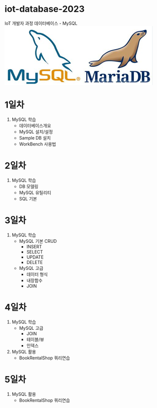 # iot-database-2023
IoT 개발자 과정 데이터베이스 - MySQL
![MySQL](https://raw.githubusercontent.com/ZZO-ZHO/iot-database-2023/main/images/sql.png)

# 1일차
1. MySQL 학습
    - 데이터베이스개요
    - MySQL 설치/설정
    - Sample DB 설치
    - WorkBench 사용법

# 2일차
1. MySQL 학습
    - DB 모델링
    - MySQL 유틸리티
    - SQL 기본

# 3일차
1. MySQL 학습
    - MySQL 기본 CRUD
        - INSERT
        - SELECT
        - UPDATE
        - DELETE
    - MySQL 고급
        - 데이터 형식
        - 내장함수
        - JOIN

# 4일차
1. MySQL 학습
    - MySQL 고급
        - JOIN
        - 테이블/뷰
        - 인덱스
2. MySQL 활용
    - BookRentalShop 쿼리연습

# 5일차
1. MySQL 활용
    - BookRentalShop 쿼리연습